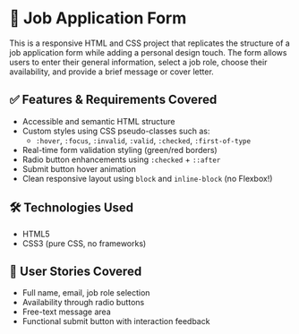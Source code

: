 # 💼 Job Application Form

This is a responsive HTML and CSS project that replicates the structure of a job application form while adding a personal design touch. The form allows users to enter their general information, select a job role, choose their availability, and provide a brief message or cover letter.

## ✅ Features & Requirements Covered

- Accessible and semantic HTML structure
- Custom styles using CSS pseudo-classes such as:
  - `:hover`, `:focus`, `:invalid`, `:valid`, `:checked`, `:first-of-type`
- Real-time form validation styling (green/red borders)
- Radio button enhancements using `:checked` + `::after`
- Submit button hover animation
- Clean responsive layout using `block` and `inline-block` (no Flexbox!)

## 🛠️ Technologies Used

- HTML5
- CSS3 (pure CSS, no frameworks)

## 📄 User Stories Covered

- Full name, email, job role selection
- Availability through radio buttons
- Free-text message area
- Functional submit button with interaction feedback

